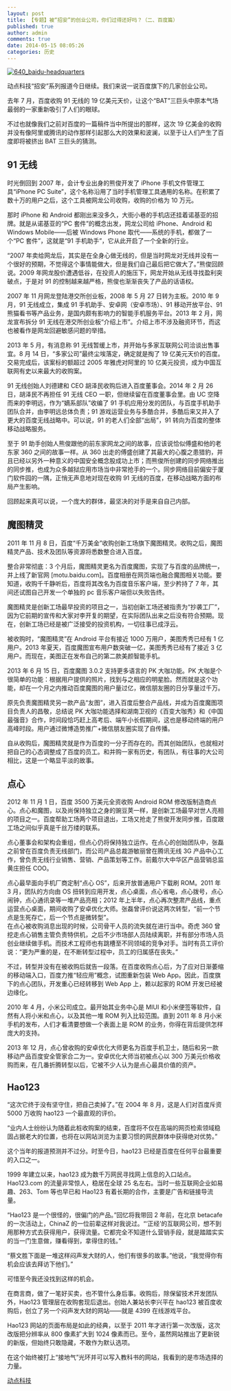 ```yaml
---
layout: post
title: 【专题】被“招安”的创业公司，你们过得还好吗？（二、百度篇）
published: true
author: admin
comments: true
date: 2014-05-15 08:05:26
categories: 历史
---
```


[![640_baidu-headquarters](https://static.technode.com/files/2014/05/640_baidu-headquarters.jpg)](https://static.technode.com/files/2014/05/640_baidu-headquarters.jpg)

动点科技“招安”系列报道今日继续。我们来说一说百度旗下的几家创业公司。

去年 7 月，百度收购 91 无线的 19 亿美元天价，让这个“BAT”三巨头中原本气场最弱的一家重新吸引了人们的眼球。

不过也就像我们之前对百度的一篇稿件当中所提出的那样，这次 19 亿美金的收购并没有像阿里或腾讯的动作那样引起那么大的效果和波澜，以至于让人们产生了百度即将被挤出 BAT 三巨头的猜测。

## **91 无线**

时光倒回到 2007 年，会计专业出身的熊俊开发了 iPhone 手机文件管理工具“iPhone PC Suite”，这个名称沿用了当时手机管理工具通用的名称。在积累了数十万的用户之后，这个工具被网龙公司收购，收购的价格为 10 万元。

那时 iPhone 和 Android 都刚出来没多久，大街小巷的手机店还挂着诺基亚的招牌。就是从诺基亚的“PC 套件”的概念出发，网龙公司给 iPhone、Android 和 Windows Mobile——后被 Windows Phone 取代——系统的手机，都做了一个“PC 套件”，这就是“91 手机助手”，它从此开启了一个全新的行业。

“2007 年卖给网龙后，其实是在全身心做无线的，但是当时网龙对无线并没有一个很好的预期，不觉得这个事情能做大，但是我们自己最后把它做大了。”熊俊回顾说。2009 年网龙股价遭遇低谷，在投资人的施压下，网龙开始从无线寻找盈利突破点，于是对 91 的控制越来越严格，熊俊也渐渐丧失了产品的话语权。

2007 年 11 月网龙登陆港交所创业板，2008 年 5 月 27 日转为主板。2010 年 9 月，91 无线成立，集成 91 手机助手、安卓网（安卓市场）、91 移动开放平台、91 熊猫看书等产品业务，是国内颇有影响力的智能手机服务平台。2013 年 2 月，网龙宣布拆分 91 无线在港交所创业板“介绍上市”。介绍上市不涉及融资环节，而这也被看作是网龙回避敏感问题的举措。

2013 年 5 月，有消息称 91 无线暂缓上市，并开始与多家互联网公司洽谈出售事宜。8 月 14 日，“多家公司”最终尘埃落定，确定就是掏了 19 亿美元天价的百度。交易完成后，该案标的额超过 2005 年雅虎对阿里的 10 亿美元投资，成为中国互联网有史以来最大的收购案。

91 无线创始人刘德建和 CEO 胡泽民收购后进入百度董事会。2014 年 2 月 26 日，胡泽民不再担任 91 无线 CEO 一职，但继续留在百度董事会里。由 UC 空降而来的李明远，作为“嫡系部队”收编了 91 手机应用分发的团队，与百度手机助手团队合并，由李明远总体负责；91 游戏运营业务与多酷合并，多酷后来又并入了更大的百度无线战略中。可以说，91 的老人们全部“出局”，91 转向为百度的整体移动战略服务。

至于 91 助手创始人熊俊跟他的前东家网龙之间的故事，应该说恰似傅盛和他的老东家 360 之间的故事一样。从 360 出走的傅盛创建了其最大的心腹之患猎豹，并且已经以另外一种意义的中国安全概念股成功上市；而熊俊所创建的同步网络推出的同步推，也成为众多越狱应用市场当中非常抢手的一个。同步网络目前偏安于厦门软件园的一隅，正悄无声息地对现在收购 91 无线的百度，在移动战略方面的布局产生影响。

回顾起来真可以说，一个庞大的群体，最坚决的对手是来自自己内部。

## **魔图精灵**

2011 年 11 月 8 日，百度“千万美金”收购创新工场旗下魔图精灵。收购之后，魔图精灵产品、技术及团队等资源将悉数整合进入百度。

整合非常彻底：3 个月后，魔图精灵更名为百度魔图，实现了与百度的品牌统一，并上线了新官网 \[motu.baidu.com\]。百度相册在网页端也融合魔图相关功能。要知道，收购千千静听后，百度将其改名为百度音乐客户端，至少矜持了 7 年，其间还试图自己开发一个单独的 pc 音乐客户端但以失败告终。

魔图精灵是创新工场最早投资的项目之一，当初创新工场还被指责为“抄袭工厂”，因为它前期的宣传和大家对李开复的期望，在实际团队出来之后没有符合预期。现在，创新工场已经是被广泛接受的投资机构，一切往事已成浮云。

被收购时，“魔图精灵”在 Android 平台有接近 1000 万用户，美图秀秀已经有 1 亿用户。2013 年夏天，百度魔图宣布用户数突破一亿，美图秀秀已经有了接近 3 亿用户。而现在，美图正在发布自己的第二款美颜智能手机。

2013 年 6 月 15 日，百度魔图 3.0.2 支持更多语言的 PK 大咖功能。PK 大咖是个很简单的功能：根据用户提供的照片，找到与之相应的明星脸。然而就是这个功能，却在一个月之内推动百度魔图的用户量过亿，微信朋友圈的日分享量过千万。

原先负责魔图精灵另一款产品“友图”，进入百度后整合产品线，并成为百度魔图项目负责人的昌敬，总结说 PK 大咖功能选择和湖南卫视的《百变大咖秀》和《中国最强音》合作，时间段恰巧赶上高考后、端午小长假期间，这也是移动终端的用户高峰时段。用户通过微博造势推广+微信朋友圈实现了自传播。

自从收购后，魔图精灵就是作为百度的一分子而存在的。而其创始团队，也就相对把自己的心态调整成了百度的员工。和并购一家有历史，有团队，有往事的大公司相比，这是一个略显平淡的故事。

## **点心**

2012 年 11 月 1 日，百度 3500 万美元全资收购 Android ROM 修改版制造商点心。点心和魔图，以及尚保持独立之身的豌豆荚一样，是创新工场最早对世人亮相的项目之一。百度帮助工场两个项目退出，工场又抢走了熊俊开发同步推，百度跟工场之间似乎真是千丝万缕的联系。

点心董事会和架构会重组，但点心仍将保持独立运作。在点心的创始团队中，张磊之前曾在百度负责无线部门，而公司产品总裁游敏丽曾在腾讯无线 3G 产品中心工作，曾负责无线行业销售、营销、产品策划等工作。前戴尔大中华区产品营销总监黄庄担任 COO。

点心最早面向手机厂商定制“点心 OS”，后来开放普通用户下载刷 ROM。2011 年 3 月，团队的方向由 OS 扭转到应用开发，点心桌面，点心省电，点心拨号，点心闹钟，点心通讯录等一堆产品亮相；2012 年上半年，点心再次整肃产品线，重点运营点心桌面，期间收购了安卓优化大师。张磊曾评价说这两次转型，“前一个节点是生死存亡，后一个节点是微转型”。  
在点心被收购消息出现的时候，公司骨干人员的流失就在进行当中。奇虎 360 曾挖走点心销售主管负责特供机，之后不少市场部人员陆续离职，并有部分市场人员创业继续做手机。而技术工程师也有跳槽至不同领域的竞争对手。当时有员工评价说：“更为严重的是，在不断转型过程中，员工的归属感在丧失。”

不过，转型并没有在被收购后就告一段落。在百度收购点心后，为了应对日渐萎缩的移动端入口，百度力推“轻应用”概念，试图重新包装 Web App。因此，百度旗下的点心团队，开发重心已经转移到 Web App 上，赖以起家的 ROM 开发已经被边缘化。

2010 年 4 月，小米公司成立。最开始其业务中心是 MIUI 和小米便签等软件，自然有人将小米和点心，以及其他一堆 ROM 列入比较范围。直到 2011 年 8 月小米手机的发布，人们才看清要想做一个表面上是 ROM 的业务，你得在背后提供怎样庞大的支持。

2013 年 12 月，点心曾收购的安卓优化大师更名为百度手机卫士，随后和另一款移动产品百度安全管家合二为一。安卓优化大师当初被点心以 300 万美元价格收购而来，在几番折腾转型以后，它被不少人认为是点心最具价值的资产。

## Hao123

“这次它终于没有坚守住，把自己卖掉了。”在 2004 年 8 月，这是人们对百度斥资 5000 万收购 hao123 一个最直观的评价。

“业内人士纷纷认为随着此桩收购案的结束，百度将不仅在高端的网页检索领域稳固占据老大的位置，也将在以网站浏览为主要习惯的网民群体中获得绝对优势。”

这个当年的报道预测并不过分。时至今日，hao123 已经是百度在任何平台最重要的入口之一。

1999 年建立以来，hao123 成为数千万网民寻找网上信息的入口站点。Hao123.com 的流量非常惊人，稳居在全球 25 名左右。当时一些互联网企业如易趣、263、Tom 等也早已和 Hao123 有着长期的合作，主要是广告和链接导流量。

“Hao123 是一个很怪的，很偏门的产品。”回忆将我带回 2 年前，在北京 betacafe 的一次活动上，ChinaZ 的一位前辈这样对我说过。“‘正经’的互联网公司，想不到用那种方式去获得用户，获得流量。它都完全不知道什么营销手段，就是踏踏实实的当一门生意做，赚看得到，拿得住的钱。”

“蔡文胜下面是一堆这样闷声发大财的人，他们有很多的故事。”他说，“我觉得你有机会应该去拜访下他们。”

可惜至今我还没找到这样的机会。

在商言商，做了一笔好买卖，也不管什么身后事。收购后，除保留技术开发团队外，Hao123 管理层在收购套现后退出。创始人兼站长李兴平在 hao123 被百度收购后，创立了另一个闷声发大财的网站——就是 4399 在线游戏平台。

Hao123 网站的页面布局是如此的经典，以至于 2011 年才进行第一次改版，这次改版把分辨率从 800 像素扩大到 1024 像素而已。至今，虽然网站推出了更新锐的新版，但始终只敢隐藏，不敢作为默认选项。

在这个始终被打上“接地气”光环并可以写入教科书的网站，我看到的是市场选择的力量。

[动点科技](https://cn.technode.com/post/2014-05-15/zhaoan-series-baidu/)
